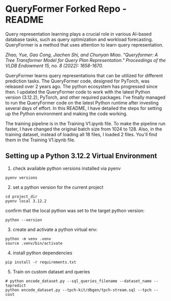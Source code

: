 # QueryFormer Forked Repo - README

Query representation learning plays a crucial role in various AI-based database tasks, such as query optimization and workload forecasting. QueryFormer is a method that uses attention to learn query representation. 

_Zhao, Yue, Gao Cong, Jiachen Shi, and Chunyan Miao. "Queryformer: A Tree Transformer Model for Query Plan Representation." Proceedings of the VLDB Endowment 15, no. 8 (2022): 1658-1670._

QueryFormer learns query representations that can be utilized for different prediction tasks. The QueryFormer code, designed for PyTorch, was released over 2 years ago. The python ecosystem has progressed since then. I updated the QueryFormer code to work with the latest Python version (3.12.2), PyTorch, and other required packages. I’ve finally managed to run the QueryFormer code on the latest Python runtime after investing several days of effort. In this README, I have detailed the steps for setting up the Python environment and making the code working.  

The training pipeline is in the Training V1.ipynb file. To make the pipeline run faster, I have changed the original batch size from 1024 to 128. Also, in the training dataset, instead of loading all 18 files, I loaded 2 files. You'll find them in the Training V1.ipynb file. 

## Setting up a Python 3.12.2 Virtual Environment
1. check available python versions installed via pyenv
```shell
pyenv versions
```
2. set a python version for the current project
```shell
cd project_dir
pyenv local 3.12.2
```

confirm that the local python was set to the target python version:
```shell
python --version
```
3. create and activate a python virtual env:
```shell
python -m venv .venv
source .venv/bin/activate
```

4. install python dependencies
```shell
pip install -r requirements.txt
```

5. Train on custom dataset and queries
```shell
# python encode_dataset.py --sql_queries_filename --dataset_name --topredict
python encode_dataset.py --tpch-kit/dbgen/tpch-stream.sql --tpch --cost 
```
